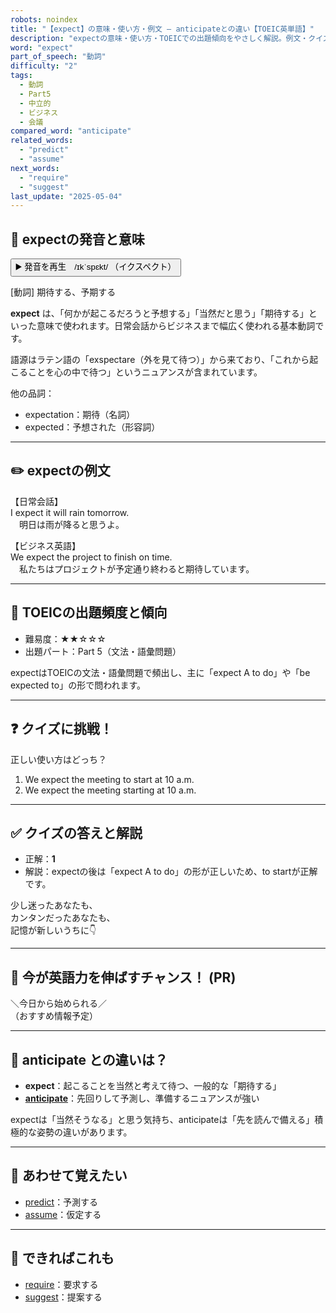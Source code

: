 ```yaml
---
robots: noindex
title: "【expect】の意味・使い方・例文 ― anticipateとの違い【TOEIC英単語】"
description: "expectの意味・使い方・TOEICでの出題傾向をやさしく解説。例文・クイズ付きでanticipateとの違いもわかりやすく学べます。"
word: "expect"
part_of_speech: "動詞"
difficulty: "2"
tags:
  - 動詞
  - Part5
  - 中立的
  - ビジネス
  - 会議
compared_word: "anticipate"
related_words:
  - "predict"
  - "assume"
next_words:
  - "require"
  - "suggest"
last_update: "2025-05-04"
---
```


## 🔰 expectの発音と意味

<button class="play-audio" onclick="playTTS('expect')">
  <span class="play-audio-main">
    ▶️ 発音を再生　/ɪkˈspɛkt/
  </span>
  <span class="play-audio-sub">
    （イクスペクト）
  </span>
</button>

[動詞] 期待する、予期する

**expect** は、「何かが起こるだろうと予想する」「当然だと思う」「期待する」といった意味で使われます。日常会話からビジネスまで幅広く使われる基本動詞です。

語源はラテン語の「exspectare（外を見て待つ）」から来ており、「これから起こることを心の中で待つ」というニュアンスが含まれています。

他の品詞：  
- expectation：期待（名詞）
- expected：予想された（形容詞）

---

## ✏️ expectの例文

【日常会話】  
I expect it will rain tomorrow.  
　明日は雨が降ると思うよ。

【ビジネス英語】  
We expect the project to finish on time.  
　私たちはプロジェクトが予定通り終わると期待しています。

---

## 🎯 TOEICの出題頻度と傾向

- 難易度：★★☆☆☆
- 出題パート：Part 5（文法・語彙問題）

expectはTOEICの文法・語彙問題で頻出し、主に「expect A to do」や「be expected to」の形で問われます。

---

## ❓ クイズに挑戦！

正しい使い方はどっち？

1. We expect the meeting to start at 10 a.m.  
2. We expect the meeting starting at 10 a.m.

---

## ✅ クイズの答えと解説

- 正解：**1**
- 解説：expectの後は「expect A to do」の形が正しいため、to startが正解です。

少し迷ったあなたも、  
カンタンだったあなたも、  
記憶が新しいうちに👇️

---

## 🚀 今が英語力を伸ばすチャンス！ (PR)

<div class="info-center">
＼今日から始められる／<br>  
（おすすめ情報予定）
</div>

---

## 🤔  anticipate との違いは？

- **expect**：起こることを当然と考えて待つ、一般的な「期待する」
- **[anticipate](/word/anticipate/)**：先回りして予測し、準備するニュアンスが強い

expectは「当然そうなる」と思う気持ち、anticipateは「先を読んで備える」積極的な姿勢の違いがあります。

---

## 🧩 あわせて覚えたい

- [predict](/word/predict/)：予測する
- [assume](/word/assume/)：仮定する

---

## 📖 できればこれも

- [require](/word/require/)：要求する
- [suggest](/word/suggest/)：提案する

<!-- cvid: aid45_bid10 -->
